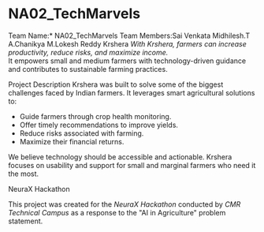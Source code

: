 # NA02_TechMarvels

Team Name:* NA02_TechMarvels
Team Members:Sai Venkata Midhilesh.T
             A.Chanikya
             M.Lokesh Reddy
Krshera
*With Krshera, farmers can increase productivity, reduce risks, and maximize income.*  
It empowers small and medium farmers with technology-driven guidance and contributes to sustainable farming practices.

Project Description
Krshera was built to solve some of the biggest challenges faced by Indian farmers. It leverages smart agricultural solutions to:
- Guide farmers through crop health monitoring.
- Offer timely recommendations to improve yields.
- Reduce risks associated with farming.
- Maximize their financial returns.

We believe technology should be accessible and actionable. Krshera focuses on usability and support for small and marginal farmers who need it the most.

NeuraX Hackathon

This project was created for the *NeuraX Hackathon* conducted by *CMR Technical Campus* as a response to the "AI in Agriculture" problem statement.
